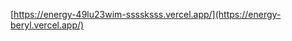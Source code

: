 
<a target="_blank"> [https://energy-49lu23wim-ssssksss.vercel.app/](https://energy-beryl.vercel.app/) </a>


